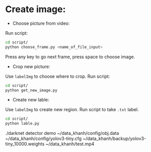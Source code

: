 # Create image:
- Choose picture from video:

Run script:
```sh
cd script/
python choose_frame.py <name_of_file_input>
```
Press any key to go next frame, press space to choose image.
- Crop new picture:

Use `labelImg` to choose where to crop.
Run script:
```sh
cd script/
python get_new_image.py
```
- Create new lable:

Use `labelImg` to create new region.
Run script to take `.txt` label.
```sh
cd script/
python lable.py
```


./darknet detector demo ~/data_khanh/config/obj.data ~/data_khanh/config/yolov3-tiny.cfg ~/data_khanh/backup/yolov3-tiny_10000.weights ~/data_khanh/test.mp4
